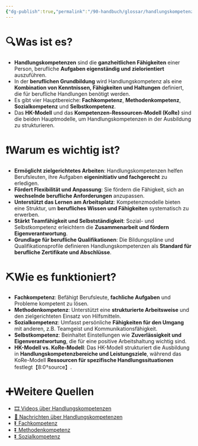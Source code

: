 ```yaml
---
{"dg-publish":true,"permalink":"/90-handbuch/glossar/handlungskompetenzen/"}
---
```


# 🔍Was ist es?
- **Handlungskompetenzen** sind die **ganzheitlichen Fähigkeiten** einer Person, berufliche **Aufgaben eigenständig und zielorientiert** auszuführen.
- In der **beruflichen Grundbildung** wird Handlungskompetenz als eine **Kombination von Kenntnissen, Fähigkeiten und Haltungen** definiert, die für berufliche Handlungen benötigt werden.
- Es gibt vier Hauptbereiche: **Fachkompetenz**, **Methodenkompetenz**, **Sozialkompetenz** und **Selbstkompetenz**.
- Das **HK-Modell** und das **Kompetenzen-Ressourcen-Modell (KoRe)** sind die beiden Hauptmodelle, um Handlungskompetenzen in der Ausbildung zu strukturieren.

# ❗Warum es wichtig ist?
- **Ermöglicht zielgerichtetes Arbeiten**: Handlungskompetenzen helfen Berufsleuten, ihre Aufgaben **eigeninitiativ und fachgerecht** zu erledigen.
- **Fördert Flexibilität und Anpassung**: Sie fördern die Fähigkeit, sich an **wechselnde berufliche Anforderungen** anzupassen.
- **Unterstützt das Lernen am Arbeitsplatz**: Kompetenzmodelle bieten eine Struktur, um **berufliches Wissen und Fähigkeiten** systematisch zu erwerben.
- **Stärkt Teamfähigkeit und Selbstständigkeit**: Sozial- und Selbstkompetenz erleichtern die **Zusammenarbeit und fördern Eigenverantwortung**.
- **Grundlage für berufliche Qualifikationen**: Die Bildungspläne und Qualifikationsprofile definieren Handlungskompetenzen als **Standard für berufliche Zertifikate und Abschlüsse**.

# ⛏Wie es funktioniert?
- **Fachkompetenz**: Befähigt Berufsleute, **fachliche Aufgaben** und Probleme kompetent zu lösen.
- **Methodenkompetenz**: Unterstützt eine **strukturierte Arbeitsweise** und den zielgerichteten Einsatz von Hilfsmitteln.
- **Sozialkompetenz**: Umfasst persönliche **Fähigkeiten für den Umgang** mit anderen, z.B. Teamgeist und Kommunikationsfähigkeit.
- **Selbstkompetenz**: Beinhaltet Einstellungen wie **Zuverlässigkeit und Eigenverantwortung**, die für eine positive Arbeitshaltung wichtig sind.
- **HK-Modell vs. KoRe-Modell**: Das HK-Modell strukturiert die Ausbildung in **Handlungskompetenzbereiche und Leistungsziele**, während das KoRe-Modell **Ressourcen für spezifische Handlungssituationen** festlegt【8:0†source】.

# ➕Weitere Quellen
- [🎞 Videos über Handlungskompetenzen](https://www.google.ch/search?q=Handlungskompetenzen&tbm=vid)
- [📰 Nachrichten über Handlungskompetenzen](https://www.google.ch/search?q=Handlungskompetenzen&nws=vid)
- [⏬ Fachkompetenz](https://www.google.ch/search?q=Fachkompetenz)
- [⏬ Methodenkompetenz](https://www.google.ch/search?q=Methodenkompetenz)
- [⏬ Sozialkompetenz](https://www.google.ch/search?q=Sozialkompetenz)